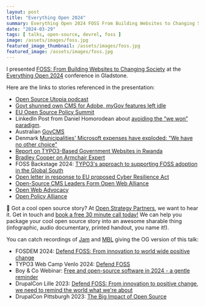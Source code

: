 ```yaml
---
layout: post
title: "Everything Open 2024"
summary: Everything Open 2024 FOSS From Building Websites to Changing Society
date: "2024-03-29"
tags: [ talks, open-source, devrel, foss ]
image: /assets/images/foss.jpg
featured_image_thumbnail: /assets/images/foss.jpg
featured_image: /assets/images/foss.jpg
---
```


I presented [FOSS: From Building Websites to Changing Society](https://2024.everythingopen.au/schedule/presentation/51/)
 at the [Everything Open 2024](https://2024.everythingopen.au/) conference in Gladstone.  

 <!-- blank line  <figure class="video_container"> <iframe src="https://www.youtube.com/embed/PVrHO0YaK9g" frameborder="0" allowfullscreen="true"> </iframe> </figure> <!-- blank line -->

 Here are the links to stories referenced in the presentation:
- [Open Source Utopia podcast]()
- [Govt shunned own CMS for Adobe, myGov features left idle](https://www.innovationaus.com/govt-shunned-own-cms-for-adobe-mygov-features-left-idle/)
- [EU Open Source Policy Summit](https://summit.openforumeurope.org/)
- LinkedIn Post from Daniel Homorodean about [avoiding the “we won” paradigm](https://www.linkedin.com/posts/danielhomorodean_the-eu-open-source-policy-summit-organized-activity-7159529631501430784-8fPh/).
- Australian [GovCMS](https://www.govcms.gov.au/)
- Denmark [Municipalities' Microsoft expenses have exploded: "We have no other choice"](https://www.version2.dk/artikel/kommunernes-microsoft-udgifter-er-eksploderet-vi-har-ikke-andet-valg)
- [Report on TYPO3-Based Government Websites in Rwanda​​](https://typo3.com/blog/report-on-typo3-based-government-websites-in-rwanda)
- [Bradley Cooper on Armchair Expert](https://armchairexpertpod.com/pods/bradley-cooper-returns)
- FOSS Backstage 2024: [TYPO3's approach to supporting FOSS adoption in the Global South](https://www.youtube.com/watch?v=QMlC45l3TsI)
- [Open letter in response to EU proposed Cyber Resilience Act](https://typo3.org/project/press/press-releases/open-letter-to-eu-legislators/english)
- [Open-Source CMS Leaders Form Open Web Alliance](https://wptavern.com/eu-regulatory-success-prompts-open-source-cms-leaders-to-form-alliance)
- [Open Web Advocacy](https://open-web-advocacy.org/)
- [Open Policy Alliance](https://opensource.org/programs/open-policy-alliance)


💬 Got a cool open source story? At [Open Strategy Partners](https://openstrategypartners.com/), we want to hear it. Get in touch and [book a free 30 minute call today!](https://openstrategypartners.com/contact/) We can help you package your cool open source story into an awesome sharable thing (infographic, audio documentary, printed handout, you name it!).

You can catch recordings of [Jam](https://www.linkedin.com/in/horncologne/) and [MBL](https://www.linkedin.com/in/mathias-bolt-lesniak/) giving the OG version of this talk:

- FOSDEM 2024: [Defend FOSS: From innovation to world wide positive change](https://mirrors.dotsrc.org/fosdem/2024/k4601/fosdem-2024-3544-defend-foss-from-innovation-to-world-wide-positive-change.mp4)
- TYPO3 Web Camp Venlo 2024: [Defend FOSS](https://www.youtube.com/live/WPPPpX262Uw?si=6AgUUyupt-6r4t9i&t=1092)
- Boy & Co Webinar: [Free and open-source software in 2024 - a gentle reminder](https://www.boye-co.com/blog/2024/1/free-open-source-software-reminder)
- DrupalCon Lille 2023: [Defend FOSS: From innovation to positive change, we need to remind the world what we're about](https://youtu.be/72yo-5-2J34?si=4QfShKhJwfxiRJaD)
- DrupalCon Pittsburgh 2023: [The Big Impact of Open Source](https://youtu.be/GV83WGTp1fQ?si=Ov-YXQijTA5cxNYs)

